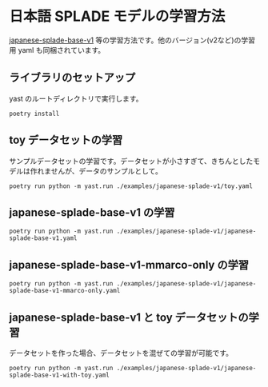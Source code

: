 

# 日本語 SPLADE モデルの学習方法

[japanese-splade-base-v1](https://huggingface.co/hotchpotch/japanese-splade-base-v1) 等の学習方法です。他のバージョン(v2など)の学習用 yaml も同梱されています。

## ライブラリのセットアップ

yast のルートディレクトリで実行します。

```
poetry install
```

## toy データセットの学習

サンプルデータセットの学習です。データセットが小さすぎて、きちんとしたモデルは作れませんが、データのサンプルとして。

```
poetry run python -m yast.run ./examples/japanese-splade-v1/toy.yaml
```

## japanese-splade-base-v1 の学習

```
poetry run python -m yast.run ./examples/japanese-splade-v1/japanese-splade-base-v1.yaml
```

## japanese-splade-base-v1-mmarco-only の学習

```
poetry run python -m yast.run ./examples/japanese-splade-v1/japanese-splade-base-v1-mmarco-only.yaml
```

## japanese-splade-base-v1 と toy データセットの学習

データセットを作った場合、データセットを混ぜての学習が可能です。

```
poetry run python -m yast.run ./examples/japanese-splade-v1/japanese-splade-base-v1-with-toy.yaml
```

